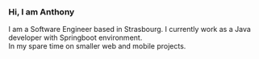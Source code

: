 ### Hi, I am Anthony

I am a Software Engineer based in Strasbourg. I currently work as a Java developer with Springboot environment.  
In my spare time on smaller web and mobile projects.  
